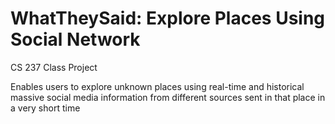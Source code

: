 # WhatTheySaid: Explore Places Using Social Network
CS 237 Class Project

Enables users to explore unknown places using real-time and historical massive social media information from different sources sent in that place in a very short time
